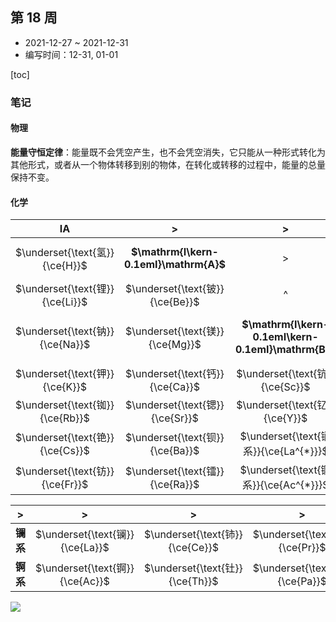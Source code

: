 ## 第 18 周

- 2021-12-27 ~ 2021-12-31
- 编写时间：12-31, 01-01

[toc]

### 笔记

#### 物理

**能量守恒定律**：能量既不会凭空产生，也不会凭空消失，它只能从一种形式转化为其他形式，或者从一个物体转移到别的物体，在转化或转移的过程中，能量的总量保持不变。

#### 化学

| $\mathrm{I}\mathrm{A}$  | > | > | > | > | > | > | > | > | > | > | > | > | > | > | > | $\phantom{a}$  | $0$  |
|:---:|:---:|:---:|:---:|:---:|:---:|:---:|:---:|:---:|:---:|:---:|:---:|:---:|:---:|:---:|:---:|:---:|:---:|
| $\underset{\text{氢}}{\ce{H}}$  | **$\mathrm{I\kern-0.1emI}\mathrm{A}$**  | > | > | > | > | > | > | > | > | > | $\phantom{a}$  | **$\mathrm{I\kern-0.1emI\kern-0.1emI}\mathrm{A}$**  | **$\mathrm{I\kern-0.1emV}\mathrm{A}$**  | **$\mathrm{V}\mathrm{A}$**  | **$\mathrm{V\kern-0.1emI}\mathrm{A}$**  | **$\mathrm{V\kern-0.1emI\kern-0.1emI}\mathrm{A}$**  | $\underset{\text{氦}}{\ce{He}}$  |
| $\underset{\text{锂}}{\ce{Li}}$  | $\underset{\text{铍}}{\ce{Be}}$  | ^ | ^ | ^ | ^ | ^ | ^ | ^ | ^ | ^ | ^ | $\underset{\text{硼}}{\ce{B}}$  | $\underset{\text{碳}}{\ce{C}}$  | $\underset{\text{氮}}{\ce{N}}$  | $\underset{\text{氧}}{\ce{O}}$  | $\underset{\text{氟}}{\ce{F}}$  | $\underset{\text{氖}}{\ce{Ne}}$  |
| $\underset{\text{钠}}{\ce{Na}}$  | $\underset{\text{镁}}{\ce{Mg}}$  | **$\mathrm{I\kern-0.1emI\kern-0.1emI}\mathrm{B}$**  | **$\mathrm{I\kern-0.1emV}\mathrm{B}$**  | **$\mathrm{V}\mathrm{B}$**  | **$\mathrm{V\kern-0.1emI}\mathrm{B}$**  | **$\mathrm{V\kern-0.1emI\kern-0.1emI}\mathrm{B}$**  | > | > | **$\mathrm{V\kern-0.1emI\kern-0.1emI\kern-0.1emI}$**  | **$\mathrm{I}\mathrm{B}$**  | **$\mathrm{I\kern-0.1emI}\mathrm{B}$**  | $\underset{\text{铝}}{\ce{Al}}$  | $\underset{\text{硅}}{\ce{Si}}$  | $\underset{\text{磷}}{\ce{P}}$  | $\underset{\text{硫}}{\ce{S}}$  | $\underset{\text{氯}}{\ce{Cl}}$  | $\underset{\text{氩}}{\ce{Ar}}$  |
| $\underset{\text{钾}}{\ce{K}}$  | $\underset{\text{钙}}{\ce{Ca}}$  | $\underset{\text{钪}}{\ce{Sc}}$  | $\underset{\text{钛}}{\ce{Ti}}$  | $\underset{\text{钒}}{\ce{V}}$  | $\underset{\text{铬}}{\ce{Cr}}$  | $\underset{\text{锰}}{\ce{Mn}}$  | $\underset{\text{铁}}{\ce{Fe}}$  | $\underset{\text{钴}}{\ce{Co}}$  | $\underset{\text{镍}}{\ce{Ni}}$  | $\underset{\text{铜}}{\ce{Cu}}$  | $\underset{\text{锌}}{\ce{Zn}}$  | $\underset{\text{镓}}{\ce{Ga}}$  | $\underset{\text{锗}}{\ce{Ge}}$  | $\underset{\text{砷}}{\ce{As}}$  | $\underset{\text{硒}}{\ce{Se}}$  | $\underset{\text{溴}}{\ce{Br}}$  | $\underset{\text{氪}}{\ce{Kr}}$  |
| $\underset{\text{铷}}{\ce{Rb}}$  | $\underset{\text{锶}}{\ce{Sr}}$  | $\underset{\text{钇}}{\ce{Y}}$  | $\underset{\text{锆}}{\ce{Zr}}$  | $\underset{\text{铌}}{\ce{Nb}}$  | $\underset{\text{钼}}{\ce{Mo}}$  | $\underset{\text{锝}}{\ce{Tc}}$  | $\underset{\text{钌}}{\ce{Ru}}$  | $\underset{\text{铑}}{\ce{Rh}}$  | $\underset{\text{钯}}{\ce{Pd}}$  | $\underset{\text{银}}{\ce{Ag}}$  | $\underset{\text{镉}}{\ce{Cd}}$  | $\underset{\text{铟}}{\ce{In}}$  | $\underset{\text{锡}}{\ce{Sn}}$  | $\underset{\text{锑}}{\ce{Sb}}$  | $\underset{\text{碲}}{\ce{Te}}$  | $\underset{\text{碘}}{\ce{I}}$  | $\underset{\text{氙}}{\ce{Xe}}$  |
| $\underset{\text{铯}}{\ce{Cs}}$  | $\underset{\text{钡}}{\ce{Ba}}$  | $\underset{\text{镧系}}{\ce{La^{*}}}$  | $\underset{\text{铪}}{\ce{Hf}}$  | $\underset{\text{钽}}{\ce{Ta}}$  | $\underset{\text{钨}}{\ce{W}}$  | $\underset{\text{铼}}{\ce{Re}}$  | $\underset{\text{锇}}{\ce{Os}}$  | $\underset{\text{铱}}{\ce{Ir}}$  | $\underset{\text{铂}}{\ce{Pt}}$  | $\underset{\text{金}}{\ce{Au}}$  | $\underset{\text{汞}}{\ce{Hg}}$  | $\underset{\text{铊}}{\ce{Tl}}$  | $\underset{\text{铅}}{\ce{Pb}}$  | $\underset{\text{铋}}{\ce{Bi}}$  | $\underset{\text{钋}}{\ce{Po}}$  | $\underset{\text{砹}}{\ce{At}}$  | $\underset{\text{氡}}{\ce{Rn}}$  |
| $\underset{\text{钫}}{\ce{Fr}}$  | $\underset{\text{镭}}{\ce{Ra}}$  | $\underset{\text{锕系}}{\ce{Ac^{*}}}$  | $\underset{\text{𬬻}}{\ce{Rf}}$  | $\underset{\text{𬭊}}{\ce{Db}}$  | $\underset{\text{𬭳}}{\ce{Sg}}$  | $\underset{\text{𬭛}}{\ce{Bh}}$  | $\underset{\text{𬭶}}{\ce{Hs}}$  | $\underset{\text{鿏}}{\ce{Mt}}$  | $\underset{\text{𫟼}}{\ce{Ds}}$  | $\underset{\text{𬬭}}{\ce{Rg}}$  | $\underset{\text{鿔}}{\ce{Cn}}$  | $\underset{\text{鿭}}{\ce{Nh}}$  | $\underset{\text{𫓧}}{\ce{Fl}}$  | $\underset{\text{镆}}{\ce{Mc}}$  | $\underset{\text{𫟷}}{\ce{Lv}}$  | $\underset{\text{鿬}}{\ce{Ts}}$  | $\underset{\text{鿫}}{\ce{Og}}$  |

| > | > | > | > | > | > | > | > | > | > | > | > | > | > | > |  |
|:---:|:---:|:---:|:---:|:---:|:---:|:---:|:---:|:---:|:---:|:---:|:---:|:---:|:---:|:---:|:---:|
| **镧系** | $\underset{\text{镧}}{\ce{La}}$  | $\underset{\text{铈}}{\ce{Ce}}$  | $\underset{\text{镨}}{\ce{Pr}}$  | $\underset{\text{钕}}{\ce{Nd}}$  | $\underset{\text{钷}}{\ce{Pm}}$  | $\underset{\text{钐}}{\ce{Sm}}$  | $\underset{\text{铕}}{\ce{Eu}}$  | $\underset{\text{钆}}{\ce{Gd}}$  | $\underset{\text{铽}}{\ce{Tb}}$  | $\underset{\text{镝}}{\ce{Dy}}$  | $\underset{\text{钬}}{\ce{Ho}}$  | $\underset{\text{铒}}{\ce{Er}}$  | $\underset{\text{铥}}{\ce{Tm}}$  | $\underset{\text{镱}}{\ce{Yb}}$  | $\underset{\text{镥}}{\ce{Lu}}$  |
| **锕系** | $\underset{\text{锕}}{\ce{Ac}}$  | $\underset{\text{钍}}{\ce{Th}}$  | $\underset{\text{镤}}{\ce{Pa}}$  | $\underset{\text{铀}}{\ce{U}}$  | $\underset{\text{镎}}{\ce{Np}}$  | $\underset{\text{钚}}{\ce{Pu}}$  | $\underset{\text{镅}}{\ce{Am}}$  | $\underset{\text{锔}}{\ce{Cm}}$  | $\underset{\text{锫}}{\ce{Bk}}$  | $\underset{\text{锎}}{\ce{Cf}}$  | $\underset{\text{锿}}{\ce{Es}}$  | $\underset{\text{镄}}{\ce{Fm}}$  | $\underset{\text{钔}}{\ce{Md}}$  | $\underset{\text{锘}}{\ce{No}}$  | $\underset{\text{铹}}{\ce{Lr}}$  |

![](images/2022-01-01-10-21-11.png)

